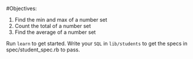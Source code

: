 #Objectives:
1. Find the min and max of a number set
2. Count the total of a number set
3. Find the average of a number set

Run `learn` to get started. Write your `SQL` in `lib/students` to get the specs in spec/student_spec.rb to pass.
